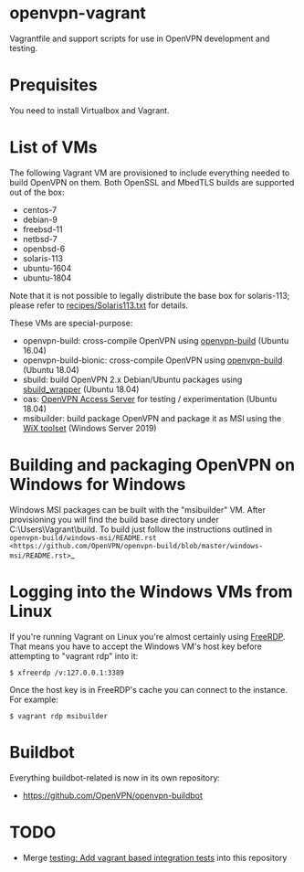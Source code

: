 # openvpn-vagrant

Vagrantfile and support scripts for use in OpenVPN development and testing.

# Prequisites

You need to install Virtualbox and Vagrant.

# List of VMs

The following Vagrant VM are provisioned to include everything needed to build 
OpenVPN on them. Both OpenSSL and MbedTLS builds are supported out of the box:

* centos-7
* debian-9
* freebsd-11
* netbsd-7
* openbsd-6
* solaris-113
* ubuntu-1604
* ubuntu-1804

Note that it is not possible to legally distribute the base box for solaris-113; 
please refer to [recipes/Solaris113.txt](recipes/Solaris113.txt) for details.

These VMs are special-purpose:

* openvpn-build: cross-compile OpenVPN using [openvpn-build](https://github.com/OpenVPN/openvpn-build) (Ubuntu 16.04)
* openvpn-build-bionic: cross-compile OpenVPN using [openvpn-build](https://github.com/OpenVPN/openvpn-build) (Ubuntu 18.04)
* sbuild: build OpenVPN 2.x Debian/Ubuntu packages using [sbuild_wrapper](https://github.com/OpenVPN/sbuild_wrapper) (Ubuntu 18.04)
* oas: [OpenVPN Access Server](https://openvpn.net/faq/what-is-openvpn-access-server/) for testing / experimentation (Ubuntu 18.04)
* msibuilder: build package OpenVPN and package it as MSI using the [WiX toolset](http://wixtoolset.org) (Windows Server 2019)

# Building and packaging OpenVPN on Windows for Windows

Windows MSI packages can be built with the "msibuilder" VM. After provisioning
you will find the build base directory under C:\\Users\\Vagrant\\build. To
build just follow the instructions outlined in
`openvpn-build/windows-msi/README.rst <https://github.com/OpenVPN/openvpn-build/blob/master/windows-msi/README.rst>`_

# Logging into the Windows VMs from Linux

If you're running Vagrant on Linux you're almost certainly using
[FreeRDP](https://www.freerdp.com/). That means you have to accept the Windows
VM's host key before attempting to "vagrant rdp" into it:

    $ xfreerdp /v:127.0.0.1:3389

Once the host key is in FreeRDP's cache you can connect to the instance. For example:

    $ vagrant rdp msibuilder

# Buildbot

Everything buildbot-related is now in its own repository:

* https://github.com/OpenVPN/openvpn-buildbot

# TODO

* Merge [testing: Add vagrant based integration tests](https://github.com/OpenVPN/openvpn/pull/45) into this repository
